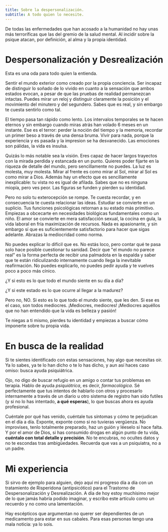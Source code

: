 ```yaml
---
title: Sobre la despersonalización.
subtitle: A todo quien lo necesite.
---
```


De todas las enfermedades que han acosado a la humanidad no hay unas más terroríficas que las del gremio de la salud mental. Al incidir sobre la psique atacan, por definición, al alma y la propia identidad.

# Despersonalización y Desrealización

Esta es una oda para todo quien la entienda.

Sentir el mundo exterior como creado por la propia conciencia. Ser incapaz de distinguir lo soñado de lo vivido en cuanto a la sensación que ambos estados evocan, a pesar de que las pruebas de realidad permanezcan intactas. Puedes mirar un reloj y distinguir claramente la posición y el movimiento del minutero y del segundero. Sabes que es real, y sin embargo te cuesta sentirlo como tal.

El tiempo pasa tan rápido como lento. Los intervalos temporales se te hacen eternos y sin embargo cuando miras atrás han volado 6 meses en un instante. Ese es el terror: perder la noción del tiempo y la memoria, recordar un primer beso a través de una densa bruma. Vivir para nada, porque la experiencia y es pasada y la impresion se ha desvanecido. Las emociones son pálidas, la vida es insulsa.

Quizás lo más notable sea la visión. Eres capaz de hacer largos trayectos con la mirada perdida y estancada en un punto. Quieres poder fijarte en la riqueza de detalle del mundo, pero sencillamente no puedes. La luz es molesta, *muy* molesta. Mirar al frente es como mirar al Sol, mirar al Sol es como mirar a Dios. Además hay un efecto que es sencillamente inexplicable: tu vista no es igual de afilada. Sabes que no es ninguna miopía, pero ves peor. Las figuras se funden y pierden su identidad.

Pero no solo tu exterocepción se rompe. Te cuesta recordar, y en consecuencia te cuesta relacionar las ideas. Estudiar se convierte en un suplicio. Tus funciones psicológicas retornan a su estado más primitivo. Empiezas a obcecarte en necesidades biológicas fundamentales como un niño. El amor se convierte en mera satisfacción sexual, la cocina en gula, la vida laboral en fría maximización de recursos. Nada es apasionante, y sin embargo sí que es suficientemente satisfactorio para hacer que sigas adelante. Abrazas la mediocridad como norma.

No puedes explicar lo difícil que es. No estás loco, pero contar qué te pasa solo hace posible cuestionar tu sanidad. Decir que "el mundo no parece real" es la forma perfecta de recibir una palmadota en la espalda y saber que te están ridiculizando internamente cuando llega la inevitable reafirmación. No puedes explicarlo, no puedes pedir ayuda y te vuelves poco a poco más cínico.

¿Y si esto es lo que todo el mundo siente en su día a día?

¿Y si este estado es lo que ocurre al llegar a la madurez?

Pero no, NO. Si esto es lo que todo el mundo siente, que les den. Si ese es el caso, son todos mediocres. ¡Mediocres, mediocres! ¡Mediocres aquéllos que no han entendido que la vida es belleza y pasión!

Te niegas a ti mismo, pierdes tu identidad y empiezas a buscar cómo imponerte sobre tu propia vida.

# En busca de la realidad

Si te sientes identificado con estas sensaciones, hay algo que necesitas oir. Ya lo sabes, ya te lo han dicho o te lo has dicho, y aun así haces caso omiso: busca ayuda psiquiátrica.

Ojo, no digo de buscar refugio en un amigo o contar tus problemas en terapia. Hablo de ayuda *psiquiátrica*, es decir, *farmacológica*. Sé perfectamente que tus intentos de hablarlo con otros y procesarlo internamente a través de un diario u otro sistema de registro han sido futiles (y si no lo has intentado, **a qué esperas**), lo que buscas ahora es ayuda profesional.

Cuéntale por qué has venido, cuéntale tus síntomas y cómo te perjudican en el día a día. Exponte, exponte como si no tuvieras vergüenza. No improvises, tenlo totalmente preparado, haz un guión y léeselo si hace falta. Y por el amor de Dios, si has consumido drogas en algún punto de tu vida, **cuéntalo con total detalle y precisión**. No te encubras, no ocultes datos y no te escondas tras ambigüedades. Recuerda que vas a un psiquiatra, no a un padre.

# Mi experiencia

Si sirvo de ejemplo para alguien, dejo aquí mi progreso día a día con un tratamiento de Risperidona (antipsicótico) para el Trastorno de Despersonalización y Desrealización. A día de hoy estoy muchísimo mejor de lo que jamás habría podido imaginar, y escribo este artículo como un recuerdo y no como una lamentación.

Hay escépticos que argumentan no querer ser dependientes de un medicamento para estar en sus cabales. Para esas personas tengo una mala noticia: ya lo sois.


